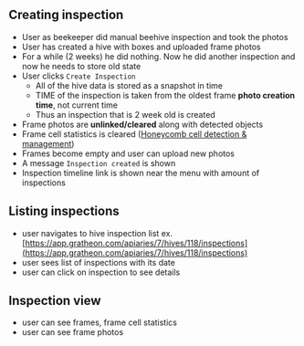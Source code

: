 ## Creating inspection

- User as beekeeper did manual beehive inspection and took the photos
- User has created a hive with boxes and uploaded frame photos
- For a while (2 weeks) he did nothing. Now he did another inspection and now he needs to store old state
- User clicks `Create Inspection`
    - All of the hive data is stored as a snapshot in time
    - TIME of the inspection is taken from the oldest frame **photo creation time**, not current time
    - Thus an inspection that is 2 week old is created
- Frame photos are **unlinked/cleared** along with detected objects
- Frame cell statistics is cleared ([Honeycomb cell detection & management](https://www.notion.so/Honeycomb-cell-detection-management-e9ff03128cdb489293737b8a4c1e7098?pvs=21))
- Frames become empty and user can upload new photos
- A message `Inspection created` is shown
- Inspection timeline link is shown near the menu with amount of inspections


## Listing inspections

- user navigates to hive inspection list ex. [https://app.gratheon.com/apiaries/7/hives/118/inspections](https://app.gratheon.com/apiaries/7/hives/118/inspections)
- user sees list of inspections with its date
- user can click on inspection to see details

## Inspection view

- user can see frames, frame cell statistics
- user can see frame photos